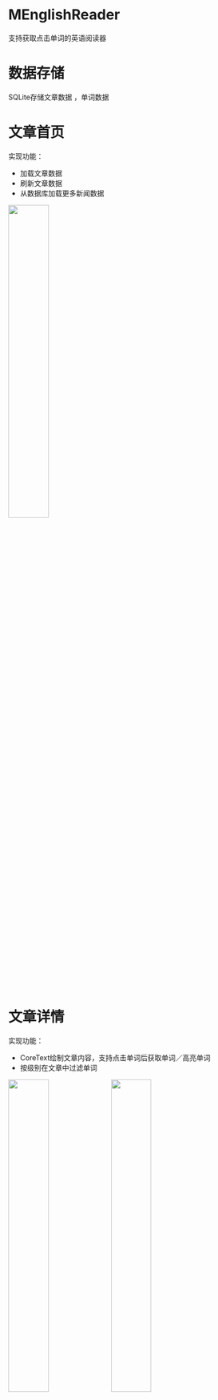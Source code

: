 # MEnglishReader
支持获取点击单词的英语阅读器

# 数据存储
SQLite存储文章数据 ，单词数据

# 文章首页
实现功能：
- 加载文章数据
- 刷新文章数据
- 从数据库加载更多新闻数据

<img src="https://github.com/ameerkat81/MEnglishReader/blob/master/Resources/课文列表.png" width="40%" height="40%">

# 文章详情
实现功能：
- CoreText绘制文章内容，支持点击单词后获取单词／高亮单词
- 按级别在文章中过滤单词

<img src="https://github.com/ameerkat81/MEnglishReader/blob/master/Resources/过滤Model.png" width="40%" height="40%">
<img src="https://github.com/ameerkat81/MEnglishReader/blob/master/Resources/圆角高亮.png" width="40%" height="40%">
